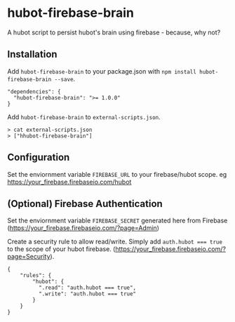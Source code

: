 # hubot-firebase-brain
A hubot script to persist hubot's brain using firebase - because, why not?

## Installation

Add `hubot-firebase-brain` to your package.json with  `npm install hubot-firebase-brain --save`.

```
"dependencies": {
  "hubot-firebase-brain": ">= 1.0.0"
}
```

Add `hubot-firebase-brain` to `external-scripts.json`.

```
> cat external-scripts.json
> ["hhubot-firebase-brain"]
```

## Configuration
Set the enviornment variable `FIREBASE_URL` to your firebase/hubot scope. eg https://your_firebase.firebaseio.com/hubot


## (Optional) Firebase Authentication
Set the enviornment variable `FIREBASE_SECRET` generated here from Firebase (https://your_firebase.firebaseio.com/?page=Admin)

Create a security rule to allow read/write. Simply add `auth.hubot === true` to the scope of your hubot firebase. (https://your_firebase.firebaseio.com/?page=Security). 

```
{
    "rules": {
        "hubot": {
          ".read": "auth.hubot === true",
          ".write": "auth.hubot === true"
        }
    }
}
```
